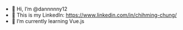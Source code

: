 - 👋 Hi, I’m @dannnnny12
- 👀 This is my LinkedIn: https://www.linkedin.com/in/chihming-chung/
- 🌱 I’m currently learning Vue.js

<!---
dannnnny12/dannnnny12 is a ✨ special ✨ repository because its `README.md` (this file) appears on your GitHub profile.
You can click the Preview link to take a look at your changes.
--->
